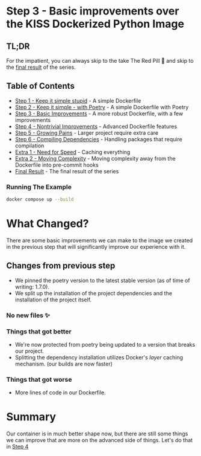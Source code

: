 # Step 3 - Basic improvements over the KISS Dockerized Python Image

## TL;DR

For the impatient, you can always skip to the take The Red Pill 💊 and skip to
the [final result](/README.md#final-result) of the series.


## Table of Contents

* [Step 1 - Keep it simple stupid](/step-1-kiss-requirements/README.md) - A simple Dockerfile
* [Step 2 - Keep it simple - with Poetry](/step-2-kiss-poetry/README.md) - A simple Dockerfile with Poetry
* [Step 3 - Basic Improvements](/step-3-basic-improvements/README.md) - A more robust Dockerfile, with a few
  improvements
* [Step 4 - Nontrivial Improvements](/step-4-nontrivial-improvements/README.md) - Advanced Dockerfile features
* [Step 5 - Growing Pains](/step-5-larger-project/README.md) - Larger project require extra care
* [Step 6 - Compiling Dependencies](/step-6-compiling-dependencies/README.md) - Handling packages that require
  compilation
* [Extra 1 - Need for Speed](/extra-1-need-for-speed/README.md) - Caching everything
* [Extra 2 - Moving Complexity](/extra-2-pre-commit/README.md) - Moving complexity away from the Dockerfile into
  pre-commit hooks
* [Final Result](/README.md#final-result) - The final result of the series

### Running The Example

```bash
docker compose up --build
```

# What Changed?

There are some basic improvements we can make to the image we created in the previous step that will significantly
improve our experience with it.

## Changes from previous step

* We pinned the poetry version to the latest stable version (as of time of writing: 1.7.0).
* We split up the installation of the project dependencies and the installation of the project itself.

### No new files ✨

### Things that got better

* We're now protected from poetry being updated to a version that breaks our project.
* Splitting the dependency installation utilizes Docker's _layer_ caching mechanism. (our builds are now faster)

### Things that got worse

* More lines of code in our Dockerfile.

# Summary

Our container is in much better shape now, but there are still some things we can improve that are more on the advanced
side of things. Let's do that in [Step 4](/step-4-nontrivial-improvements/README.md)